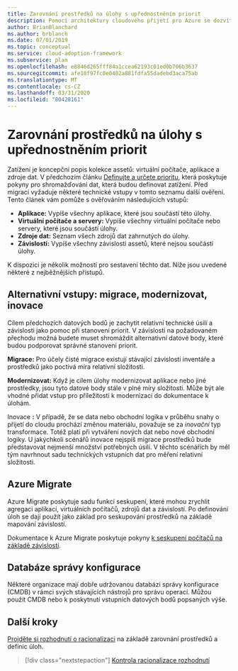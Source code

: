 ```yaml
---
title: Zarovnání prostředků na úlohy s upřednostněním priorit
description: Pomocí architektury cloudového přijetí pro Azure se dozvíte, jak v rámci svých priorit přizpůsobit prostředky.
author: BrianBlanchard
ms.author: brblanch
ms.date: 07/01/2019
ms.topic: conceptual
ms.service: cloud-adoption-framework
ms.subservice: plan
ms.openlocfilehash: e8846d265fff84a1ccea62193c01ed0b706b3637
ms.sourcegitcommit: afe10f97fc0e0402a881fdfa55dadebd3aca75ab
ms.translationtype: MT
ms.contentlocale: cs-CZ
ms.lasthandoff: 03/31/2020
ms.locfileid: "80428161"
---
```

# <a name="align-assets-to-prioritized-workloads"></a>Zarovnání prostředků na úlohy s upřednostněním priorit

Zatížení je koncepční popis kolekce assetů: virtuální počítače, aplikace a zdroje dat. V předchozím článku [Definujte a určete prioritu](./workloads.md), která poskytuje pokyny pro shromažďování dat, která budou definovat zatížení. Před migrací vyžaduje některé technické vstupy v tomto seznamu další ověření. Tento článek vám pomůže s ověřováním následujících vstupů:

- **Aplikace:** Vypíše všechny aplikace, které jsou součástí této úlohy.
- **Virtuální počítače a servery:** Vypíše všechny virtuální počítače nebo servery, které jsou součástí úlohy.
- **Zdroje dat:** Seznam všech zdrojů dat zahrnutých do úlohy.
- **Závislosti:** Vypíše všechny závislosti assetů, které nejsou součástí úlohy.

K dispozici je několik možností pro sestavení těchto dat. Níže jsou uvedené některé z nejběžnějších přístupů.

## <a name="alternative-inputs-migrate-modernize-innovate"></a>Alternativní vstupy: migrace, modernizovat, inovace

Cílem předchozích datových bodů je zachytit relativní technické úsilí a závislosti jako pomoc při stanovení priorit. V závislosti na požadovaném přechodu možná budete muset shromáždit alternativní datové body, které budou podporovat správné stanovení priorit.

**Migrace:** Pro účely čisté migrace existují stávající závislosti inventáře a prostředků jako poctivá míra relativní složitosti.

**Modernizovat:** Když je cílem úlohy modernizovat aplikace nebo jiné prostředky, jsou tyto datové body stále v plné míry složitosti. Může být ale vhodné přidat vstup pro příležitosti k modernizaci do dokumentace k úlohám.

Inovace **:** V případě, že se data nebo obchodní logika v průběhu snahy o přijetí do cloudu prochází změnou materiálu, považuje se za *inovační* typ transformace. Totéž platí při vytváření nových dat nebo nové obchodní logiky. U jakýchkoli scénářů inovace nejspíš migrace prostředků bude představovat nejmenší množství potřebných úsilí. V těchto scénářích by měl tým navrhnout sadu technických vstupních dat pro měření relativní složitosti.

## <a name="azure-migrate"></a>Azure Migrate

Azure Migrate poskytuje sadu funkcí seskupení, které mohou zrychlit agregaci aplikací, virtuálních počítačů, zdrojů dat a závislostí. Po definování úloh se dají použít jako základ pro seskupování prostředků na základě mapování závislostí.

Dokumentace k Azure Migrate poskytuje pokyny [k seskupení počítačů na základě závislostí](https://docs.microsoft.com/azure/migrate/how-to-create-group-machine-dependencies).

## <a name="configuration-management-database"></a>Databáze správy konfigurace

Některé organizace mají dobře udržovanou databázi správy konfigurace (CMDB) v rámci svých stávajících nástrojů pro správu operací. Můžou použít CMDB nebo k poskytnutí vstupních datových bodů popsaných výše.

## <a name="next-steps"></a>Další kroky

[Projděte si rozhodnutí o racionalizaci](./review-rationalization.md) na základě zarovnání prostředků a definic úloh.

> [!div class="nextstepaction"]
> [Kontrola racionalizace rozhodnutí](./review-rationalization.md)
